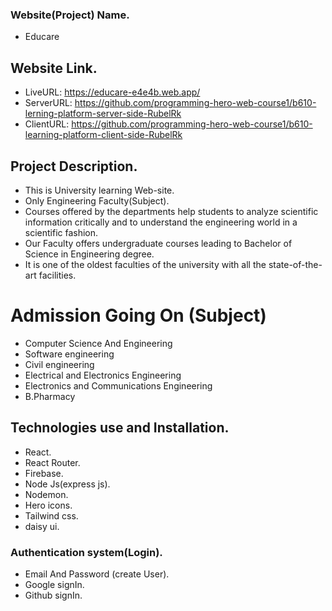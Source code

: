 ### Website(Project) Name.

- Educare

## Website Link.

- LiveURL: https://educare-e4e4b.web.app/
- ServerURL: https://github.com/programming-hero-web-course1/b610-lerning-platform-server-side-RubelRk
- ClientURL: https://github.com/programming-hero-web-course1/b610-learning-platform-client-side-RubelRk

## Project Description.

- This is University learning Web-site.
- Only Engineering Faculty(Subject).
- Courses offered by the departments help students to analyze scientific information critically and to understand the engineering world in a scientific fashion.
- Our Faculty offers undergraduate courses leading to Bachelor of Science in Engineering degree.
- It is one of the oldest faculties of the university with all the state-of-the-art facilities.

# Admission Going On (Subject)

- Computer Science And Engineering
- Software engineering
- Civil engineering
- Electrical and Electronics Engineering
- Electronics and Communications Engineering
- B.Pharmacy

## Technologies use and Installation.

- React.
- React Router.
- Firebase.
- Node Js(express js).
- Nodemon.
- Hero icons.
- Tailwind css.
- daisy ui.

### Authentication system(Login).

- Email And Password (create User).
- Google signIn.
- Github signIn.
